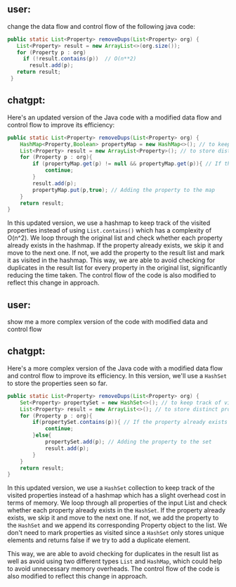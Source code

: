 

## user: 

change the data flow and control flow of the following java code:
 ```java
public static List<Property> removeDups(List<Property> org) {
    List<Property> result = new ArrayList<>(org.size());
    for (Property p : org)
      if (!result.contains(p))  // O(n**2)
        result.add(p);
    return result;
  }
```



## chatgpt: 

Here's an updated version of the Java code with a modified data flow and control flow to improve its efficiency:

```java
public static List<Property> removeDups(List<Property> org) {
    HashMap<Property,Boolean> propertyMap = new HashMap<>(); // to keep track of visited properties
    List<Property> result = new ArrayList<Property>(); // to store distinct properties
    for (Property p : org){
        if (propertyMap.get(p) != null && propertyMap.get(p)){ // If the property already exists in the map
            continue;
        }
        result.add(p);
        propertyMap.put(p,true); // Adding the property to the map
    }
    return result;
}
```

In this updated version, we use a hashmap to keep track of the visited properties instead of using `List.contains()` which has a complexity of O(n^2). We loop through the original list and check whether each property already exists in the hashmap. If the property already exists, we skip it and move to the next one. If not, we add the property to the result list and mark it as visited in the hashmap. This way, we are able to avoid checking for duplicates in the result list for every property in the original list, significantly reducing the time taken. The control flow of the code is also modified to reflect this change in approach.

## user: 

show me a more complex version of the code with modified data and control flow

## chatgpt: 

Here's a more complex version of the Java code with a modified data flow and control flow to improve its efficiency. In this version, we'll use a `HashSet` to store the properties seen so far. 

```java
public static List<Property> removeDups(List<Property> org) {
    Set<Property> propertySet = new HashSet<>(); // to keep track of visited properties
    List<Property> result = new ArrayList<>(); // to store distinct properties
    for (Property p : org){
        if(propertySet.contains(p)){ // If the property already exists in the set
            continue;
        }else{
            propertySet.add(p); // Adding the property to the set
            result.add(p);
        }
    }
    return result;
}
```

In this updated version, we use a `HashSet` collection to keep track of the visited properties instead of a hashmap which has a slight overhead cost in terms of memory. We loop through all properties of the input List and check whether each property already exists in the `HashSet`. If the property already exists, we skip it and move to the next one. If not, we add the property to the `HashSet` and we append its corresponding Property object to the list. We don't need to mark properties as visited since a `HashSet` only stores unique elements and returns false if we try to add a duplicate element. 

This way, we are able to avoid checking for duplicates in the result list as well as avoid using two different types `List` and `HashMap`, which could help to avoid unnecessary memory overheads. The control flow of the code is also modified to reflect this change in approach.